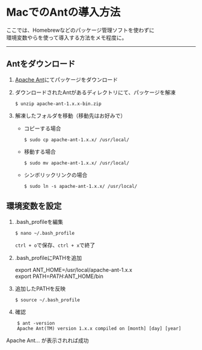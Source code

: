 # MacでのAntの導入方法
ここでは、Homebrewなどのパッケージ管理ソフトを使わずに  
環境変数やらを使って導入する方法をメモ程度に。

---

## Antをダウンロード

1. [Apache Ant](http://ant.apache.org/)にてパッケージをダウンロード

2. ダウンロードされたAntがあるディレクトリにて、パッケージを解凍

    `$ unzip apache-ant-1.x.x-bin.zip`

3. 解凍したフォルダを移動（移動先はお好みで）

    * コピーする場合

        `$ sudo cp apache-ant-1.x.x/ /usr/local/`

    * 移動する場合

        `$ sudo mv apache-ant-1.x.x/ /usr/local/`

    * シンボリックリンクの場合

        `$ sudo ln -s apache-ant-1.x.x/ /usr/local/`

## 環境変数を設定

1. .bash_profileを編集

    `$ nano ~/.bash_profile`

    `ctrl + o`で保存、`ctrl + x`で終了

2. .bash_profileにPATHを追加

    export ANT_HOME=/usr/local/apache-ant-1.x.x  
    export PATH=$PATH:$ANT_HOME/bin

3. 追加したPATHを反映

    `$ source ~/.bash_profile`

4. 確認
```
    $ ant -version
    Apache Ant(TM) version 1.x.x compiled on [month] [day] [year]
```
Apache Ant... が表示されれば成功

